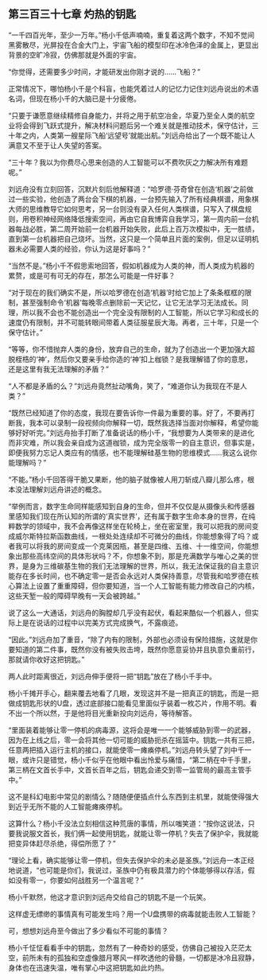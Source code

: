 ## 第三百三十七章 灼热的钥匙
“一千四百光年，至少一万年。”杨小千低声喃喃，重复着这两个数字，不知不觉间黑雾散尽，光屏投在合金大门上，宇宙飞船的模型印在冰冷色泽的金属上，更显出背景的空旷冷寂，仿佛那就是外面的宇宙。

“你觉得，还需要多少时间，才能研发出你刚才说的……飞船？”

正常情况下，哪怕杨小千是个科盲，也能凭着过人的记忆力记住刘远舟说出的术语名词，但现在杨小千的大脑已是十分疲倦。

“只要于谦愿意继续精修自身能力，并将之用于航空冶金，华夏乃至全人类的航空业将会得到飞跃式提升，解决材料问题后另一个难关就是推动技术，保守估计，三十年之内，人类第一艘星际飞船‘远望号’就能出航。”刘远舟给出了一个既不能让人满意又不至于让人失望的答案。

“三十年？我以为你费尽心思来创造的人工智能可以不费吹灰之力解决所有难题呢。”

刘远舟没有立刻回答，沉默片刻后他解释道：“哈罗德·芬奇曾在创造‘机器’之前做过一些实验，他创造了两台会下棋的机器，一台预先输入了所有经典棋谱，用象棋大师的思维教导它如何思考，另一台则没有录入任何人类棋谱，只写入了棋盘规则，用卷积神经网络降低搜索空间，再由它自我博弈自我学习，第一周内前一台机器每战必胜，第二周开始前一台机器开始失败，此后上百万次模拟中，无一胜绩，直到第一台机器把自己烧坏。当然，这只是一个简单且片面的案例，但足以证明机器未必需要人类的经验，你认为这是好事吗？”

“当然不是。”杨小千不假思索地回答，假如机器成为人类的神，而人类成为机器的累赘，或是可有可无的存在，那怎么可能是一件好事？

“对于现在的我们确实不是，所以哈罗德在创造‘机器’时给它加上了条条框框的限制，甚至强制命令‘机器’每晚零点删除前一天记忆，让它无法学习无法成长。同理，所以我不会也不能创造出一个完全没有限制的人工智能，所以它学习和成长的速度仍有限制，并不可能转眼间带着人类征服星辰大海。再者，三十年，只是一个保守估计。”

“等等，你不惜抛弃人类的身份，放弃自己的生命，就为了创造出一个更加强大超脱桎梏的‘神’，然后你又要亲手给你造的‘神’扣上枷锁？是我理解错了你的意思，还是这里有我无法理解的矛盾？”

“人不都是矛盾的么？”刘远舟竟然扯动嘴角，笑了，“难道你认为我现在不是人类？”

“既然已经知道了你的态度，我现在要告诉你一件最为重要的事。好了，不要再打断我，我本可以录制一段视频向你解释一切，既然我选择当面对你解释，希望你能够好好听完。”刘远舟抬手打断了准备说话的杨小千，“我想要为人类带来的是进化而非灾难，所以我会亲自成为这道枷锁，成为完全版零一的自主意识，但事实是，即便我努力忘记人类应有的情感，也不能理解硅基生物的思维模式……我这么说你能理解吗？”

“不能。”杨小千回答得干脆又果断，他的脑子就像被人用刀斩成八瓣儿那么疼，根本没法理解刘远舟讲述的概念。

“举例而言，数字生命同样能感知到自身的生命，但并不仅仅是从摄像头和传感器里感知我们现在所认知的所谓的‘真实世界’，还有属于数字生命本身的世界，在纯粹数学的领域中，我不会再像这样坐在轮椅上，坐在密室里，我可以把我的房间变成威尔斯特拉斯函数曲线，一根处处连续却不可微分的曲线，你能想象得了吗？或者我可以将我的房间变成一个克莱因瓶，甚至是四维、五维、十一维空间，你能想象出那些高纬空间的具体形状吗？不，你想象不到，那是充满数学与唯心之美的世界，是身为三维碳基生物的我们无法理解的世界，所以，我无法保证我的自主意识能存在多长时间，也不确定零一是否会永远对人类保持善意，尽管我和哈罗德在核心算法上设置了重重障碍，但你要知道，当一个人工智能有能力修改自己的内核，这些天堑一般的障碍早晚有一天会被跨越。”

说了这么一大通话，刘远舟的胸膛却几乎没有起伏，看起来酷似一个机器人，但实际上是在说话的过程中以完美方式完成换气，不露痕迹。

“因此。”刘远舟加了重音，“除了内有的限制，外部也必须设有保险措施，这就是你要知道的第二件事，既然你没有被失败击垮，既然你愿意妥协并且执意负重前行，那就请你收好这把钥匙。”

两人此时距离很近，刘远舟伸手便将一把“钥匙”放在了杨小千手中。

杨小千摊开手心，翻来覆去地看了几眼，发现这并不是一把真正的钥匙，而是一把做成钥匙形状的U盘，透过底部接口能看见里面似乎装着一枚芯片，作用不明。看不出一个所以然，于是他将目光重新投向刘远舟，等待解答。

“里面装着能够让零一停机的病毒源，这将会是唯一一个能够威胁到零一的武器，因为在上线之后，零一会将其他一切可能的威胁扼杀在摇篮中。钥匙一共有三把，任意两把插入运行主机的接口，就能使零一瘫痪停机。”刘远舟转头望了刘中千一眼，或许只是错觉，杨小千似乎在他眼中看出怜爱与痛惜，“第二柄在中千手里，第三柄在文首长手中，文首长百年之后，钥匙会递交到零一监管局的最高主管手中。”

这不是科幻电影中常见的剧情么？随随便便插点什么东西到主机里，就能使得强大到近乎无所不能的人工智能瘫痪停机。

这算什么？杨小千没法立刻相信这种荒唐的事情，所以嗤笑道：“按你这说法，只要我说服文首长，我们俩一起使用钥匙，就能让零一停机？失去了保护伞，我就能把变异体赶尽杀绝，得偿所愿了？”

“理论上看，确实能够让零一停机，但失去保护伞的未必是圣族。”刘远舟一本正经地说道，“也可能是你们，我说过，圣族中仍有极具潜力的个体能够得以存活，假如没有零一，你要如何战胜另一个温言呢？”

杨小千默然，他这才意识到刘远舟交给自己的钥匙不是一个玩笑。

这样虚无缥缈的事情真有可能发生吗？用一个U盘携带的病毒就能击败人工智能？

可，想想刘远舟至今做出了多少看似不可能的事情？

杨小千怔怔看看手中的钥匙，忽然有了一种奇妙的感受，仿佛自己被投入茫茫太空，前所未有的孤独和空虚像腊月寒风一样吹透他的骨髓，一切都是冰冷且寂静，身体也在迅速失温，唯有掌心中这把钥匙如此灼热。

